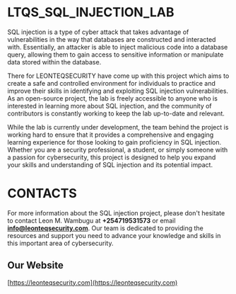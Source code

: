 # LTQS_SQL_INJECTION_LAB

SQL injection is a type of cyber attack that takes advantage of vulnerabilities in the way that databases are constructed and interacted with. Essentially, an attacker is able to inject malicious code into a database query, allowing them to gain access to sensitive information or manipulate data stored within the database.

There for LEONTEQSECURITY have come up with this project which aims to create a safe and controlled environment for individuals to practice and improve their skills in identifying and exploiting SQL injection vulnerabilities. As an open-source project, the lab is freely accessible to anyone who is interested in learning more about SQL injection, and the community of contributors is constantly working to keep the lab up-to-date and relevant.

While the lab is currently under development, the team behind the project is working hard to ensure that it provides a comprehensive and engaging learning experience for those looking to gain proficiency in SQL injection. Whether you are a security professional, a student, or simply someone with a passion for cybersecurity, this project is designed to help you expand your skills and understanding of SQL injection and its potential impact.

# CONTACTS

For more information about the SQL injection project, please don't hesitate to contact Leon M. Wambugu at <b>+254719531573</b> or email <b>info@leonteqsecurity.com</b>. Our team is dedicated to providing the resources and support you need to advance your knowledge and skills in this important area of cybersecurity.

## Our Website

[https://leonteqsecurity.com](https://leonteqsecurity.com)
